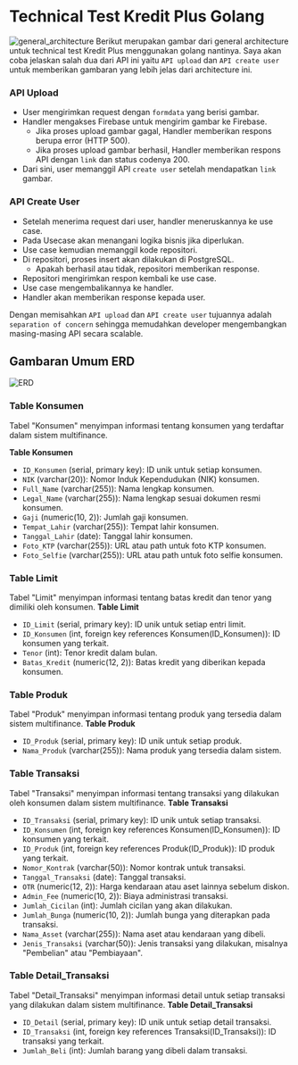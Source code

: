 # Technical Test Kredit Plus Golang
![general_architecture](https://firebasestorage.googleapis.com/v0/b/crwn-db-6edbc.appspot.com/o/Kredit%20plus.png?alt=media&token=edd2db01-8276-43a5-8846-580026883d5d)
Berikut merupakan gambar dari general architecture untuk technical test Kredit Plus menggunakan golang nantinya. Saya akan coba jelaskan salah dua dari API ini yaitu `API upload` dan `API create user` untuk memberikan gambaran yang lebih jelas dari architecture ini. 
### API Upload
- User mengirimkan request dengan `formdata` yang berisi gambar.
- Handler mengakses Firebase untuk mengirim gambar ke Firebase.
   - Jika proses upload gambar gagal, Handler memberikan respons berupa error (HTTP 500).
   - Jika proses upload gambar berhasil, Handler memberikan respons API dengan `link` dan status codenya 200.
- Dari sini, user memanggil API `create user` setelah mendapatkan `link` gambar.
### API Create User
- Setelah menerima request dari user, handler meneruskannya ke use case.
- Pada Usecase akan menangani logika bisnis jika diperlukan.
- Use case kemudian memanggil kode repositori.
- Di repositori, proses insert akan dilakukan di PostgreSQL.
   - Apakah berhasil atau tidak, repositori memberikan response.
- Repositori mengirimkan respon kembali ke use case.
- Use case mengembalikannya ke handler.
- Handler akan memberikan response kepada user.

Dengan memisahkan `API upload` dan `API create user` tujuannya adalah `separation of concern` sehingga memudahkan developer mengembangkan masing-masing API secara scalable.
## Gambaran Umum ERD
![ERD](https://firebasestorage.googleapis.com/v0/b/crwn-db-6edbc.appspot.com/o/KP%20(1).png?alt=media&token=001ae373-0e13-47eb-93ed-39389e5cf5a9)

### Table Konsumen
Tabel "Konsumen" menyimpan informasi tentang konsumen yang terdaftar dalam sistem multifinance.

**Table Konsumen**
- `ID_Konsumen` (serial, primary key): ID unik untuk setiap konsumen.
- `NIK` (varchar(20)): Nomor Induk Kependudukan (NIK) konsumen.
- `Full_Name` (varchar(255)): Nama lengkap konsumen.
- `Legal_Name` (varchar(255)): Nama lengkap sesuai dokumen resmi konsumen.
- `Gaji` (numeric(10, 2)): Jumlah gaji konsumen.
- `Tempat_Lahir` (varchar(255)): Tempat lahir konsumen.
- `Tanggal_Lahir` (date): Tanggal lahir konsumen.
- `Foto_KTP` (varchar(255)): URL atau path untuk foto KTP konsumen.
- `Foto_Selfie` (varchar(255)): URL atau path untuk foto selfie konsumen.

### Table Limit
Tabel "Limit" menyimpan informasi tentang batas kredit dan tenor yang dimiliki oleh konsumen.
**Table Limit**
- `ID_Limit` (serial, primary key): ID unik untuk setiap entri limit.
- `ID_Konsumen` (int, foreign key references Konsumen(ID_Konsumen)): ID konsumen yang terkait.
- `Tenor` (int): Tenor kredit dalam bulan.
- `Batas_Kredit` (numeric(12, 2)): Batas kredit yang diberikan kepada konsumen.

### Table Produk
Tabel "Produk" menyimpan informasi tentang produk yang tersedia dalam sistem multifinance.
**Table Produk**
- `ID_Produk` (serial, primary key): ID unik untuk setiap produk.
- `Nama_Produk` (varchar(255)): Nama produk yang tersedia dalam sistem.

### Table Transaksi
Tabel "Transaksi" menyimpan informasi tentang transaksi yang dilakukan oleh konsumen dalam sistem multifinance.
**Table Transaksi**
- `ID_Transaksi` (serial, primary key): ID unik untuk setiap transaksi.
- `ID_Konsumen` (int, foreign key references Konsumen(ID_Konsumen)): ID konsumen yang terkait.
- `ID_Produk` (int, foreign key references Produk(ID_Produk)): ID produk yang terkait.
- `Nomor_Kontrak` (varchar(50)): Nomor kontrak untuk transaksi.
- `Tanggal_Transaksi` (date): Tanggal transaksi.
- `OTR` (numeric(12, 2)): Harga kendaraan atau aset lainnya sebelum diskon.
- `Admin_Fee` (numeric(10, 2)): Biaya administrasi transaksi.
- `Jumlah_Cicilan` (int): Jumlah cicilan yang akan dilakukan.
- `Jumlah_Bunga` (numeric(10, 2)): Jumlah bunga yang diterapkan pada transaksi.
- `Nama_Asset` (varchar(255)): Nama aset atau kendaraan yang dibeli.
- `Jenis_Transaksi` (varchar(50)): Jenis transaksi yang dilakukan, misalnya "Pembelian" atau "Pembiayaan".

### Table Detail_Transaksi
Tabel "Detail_Transaksi" menyimpan informasi detail untuk setiap transaksi yang dilakukan dalam sistem multifinance.
**Table Detail_Transaksi**
- `ID_Detail` (serial, primary key): ID unik untuk setiap detail transaksi.
- `ID_Transaksi` (int, foreign key references Transaksi(ID_Transaksi)): ID transaksi yang terkait.
- `Jumlah_Beli` (int): Jumlah barang yang dibeli dalam transaksi.
